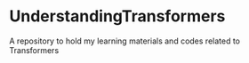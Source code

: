 # UnderstandingTransformers
A repository to hold my learning materials and codes related to Transformers
